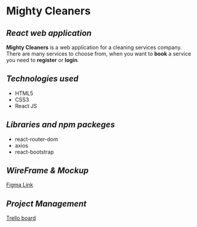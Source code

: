 # Mighty Cleaners

## _React web application_

**Mighty Cleaners** is a web application for a cleaning services company.
There are many services to choose from, when you want to **book** a service you need to **register** or **login**.

## _Technologies used_

- HTML5
- CSS3
- React JS

## _Libraries and npm packeges_

- react-router-dom
- axios
- react-bootstrap

## _WireFrame & Mockup_

[Figma Link](https://www.figma.com/file/6x7UcMrFaRP0sPTXfPSpB3/Mighty-Cleaners?node-id=9:316&t=DXTTRmU0vqqvCMF1-0)

## _Project Management_

[Trello board](https://trello.com/invite/b/4UPr9LKb/ATTI766d9136e52d71d796ec9e998da2241f345177E8/react-cleaning-service)
